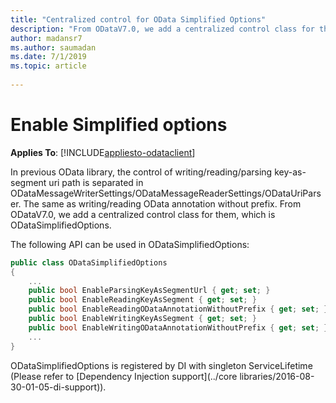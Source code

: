 ```yaml
---
title: "Centralized control for OData Simplified Options"
description: "From ODataV7.0, we add a centralized control class for them, which is ODataSimplifiedOptions."
author: madansr7
ms.author: saumadan
ms.date: 7/1/2019
ms.topic: article
 
---
```

# Enable Simplified options
**Applies To**: [!INCLUDE[appliesto-odataclient](../../includes/appliesto-odatalib-v7.md)]

In previous OData library, the control of writing/reading/parsing key-as-segment uri path is separated in ODataMessageWriterSettings/ODataMessageReaderSettings/ODataUriParser. The same as writing/reading OData annotation without prefix. From ODataV7.0, we add a centralized control class for them, which is ODataSimplifiedOptions.

The following API can be used in ODataSimplifiedOptions:

```C#
public class ODataSimplifiedOptions
{
    ...
    public bool EnableParsingKeyAsSegmentUrl { get; set; }
    public bool EnableReadingKeyAsSegment { get; set; }
    public bool EnableReadingODataAnnotationWithoutPrefix { get; set; }
    public bool EnableWritingKeyAsSegment { get; set; }
    public bool EnableWritingODataAnnotationWithoutPrefix { get; set; }
    ...
}
```

ODataSimplifiedOptions is registered by DI with singleton ServiceLifetime (Please refer to  [Dependency Injection support](../core libraries/2016-08-30-01-05-di-support)).